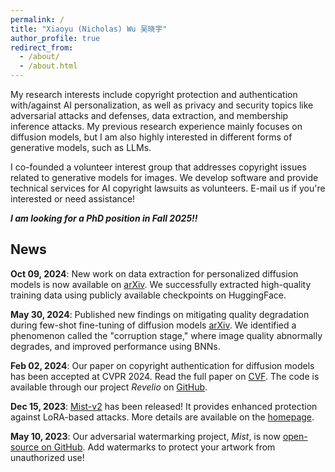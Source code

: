 ```yaml
---
permalink: /
title: "Xiaoyu (Nicholas) Wu 吴晓宇"
author_profile: true
redirect_from: 
  - /about/
  - /about.html
---
```

My research interests include copyright protection and authentication with/against AI personalization, as well as privacy and security topics like adversarial attacks and defenses, data extraction, and membership inference attacks. My previous research experience mainly focuses on diffusion models, but I am also highly interested in different forms of generative models, such as LLMs.

I co-founded a volunteer interest group that addresses copyright issues related to generative models for images. We develop software and provide technical services for AI copyright lawsuits as volunteers. E-mail us if you're interested or need assistance!

***I am looking for a PhD position in Fall 2025!!***

## News

**Oct 09, 2024**: New work on data extraction for personalized diffusion models is now available on [arXiv](https://arxiv.org/abs/2410.03039). We successfully extracted high-quality training data using publicly available checkpoints on HuggingFace.

**May 30, 2024**: Published new findings on mitigating quality degradation during few-shot fine-tuning of diffusion models [arXiv](https://arxiv.org/abs/2405.19931). We identified a phenomenon called the "corruption stage," where image quality abnormally degrades, and improved performance using BNNs.

**Feb 02, 2024**: Our paper on copyright authentication for diffusion models has been accepted at CVPR 2024. Read the full paper on [CVF](https://openaccess.thecvf.com/content/CVPR2024/papers/Wu_CGI-DM_Digital_Copyright_Authentication_for_Diffusion_Models_via_Contrasting_Gradient_CVPR_2024_paper.pdf). The code is available through our project *Revelio* on [GitHub](https://github.com/Nicholas0228/Revelio).

**Dec 15, 2023**: [Mist-v2](https://link-to-mist-v2) has been released! It provides enhanced protection against LoRA-based attacks. More details are available on the [homepage](https://link-to-homepage).

**May 10, 2023**: Our adversarial watermarking project, *Mist*, is now [open-source on GitHub](https://github.com). Add watermarks to protect your artwork from unauthorized use!
